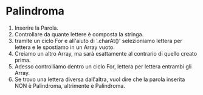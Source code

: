 Palindroma
===
1. Inserire la Parola.
2. Controllare da quante lettere è composta la stringa.
3. tramite un ciclo For e all'aiuto di '.charAt()' selezioniamo lettera per lettera e le spostiamo in un Array vuoto.
4. Creiamo un altro Array, ma sarà esattamente al contrario di quello creato prima.
5. Adesso controlliamo dentro un ciclo For, lettera per lettera entrambi gli Array.
6. Se trovo una lettera diversa dall'altra, vuol dire che la parola inserita NON è Palindroma, altrimente è Palindroma.
